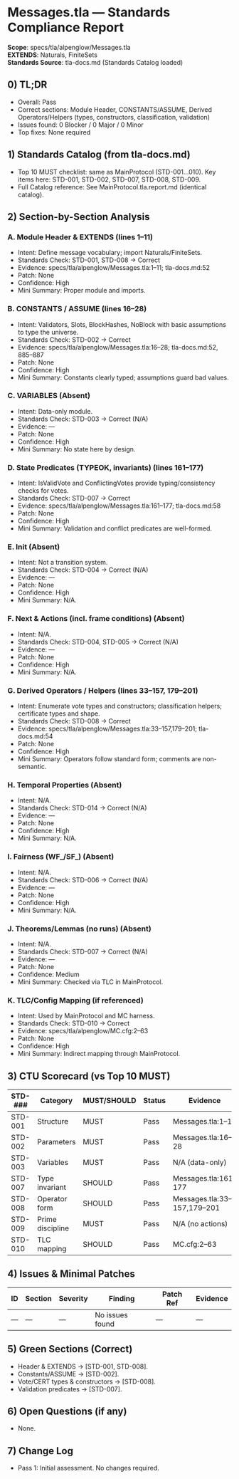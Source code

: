 # Messages.tla — Standards Compliance Report

**Scope**: specs/tla/alpenglow/Messages.tla  
**EXTENDS**: Naturals, FiniteSets  
**Standards Source**: tla-docs.md (Standards Catalog loaded)

## 0) TL;DR
- Overall: Pass
- Correct sections: Module Header, CONSTANTS/ASSUME, Derived Operators/Helpers (types, constructors, classification, validation)
- Issues found: 0 Blocker / 0 Major / 0 Minor
- Top fixes: None required

## 1) Standards Catalog (from tla-docs.md)
- Top 10 MUST checklist: same as MainProtocol (STD-001…010). Key items here: STD-001, STD-002, STD-007, STD-008, STD-009.
- Full Catalog reference: See MainProtocol.tla.report.md (identical catalog).

## 2) Section-by-Section Analysis
### A. Module Header & EXTENDS (lines 1–11)
- Intent: Define message vocabulary; import Naturals/FiniteSets.
- Standards Check: STD-001, STD-008 → Correct
- Evidence: specs/tla/alpenglow/Messages.tla:1–11; tla-docs.md:52
- Patch: None
- Confidence: High
- Mini Summary: Proper module and imports.

### B. CONSTANTS / ASSUME (lines 16–28)
- Intent: Validators, Slots, BlockHashes, NoBlock with basic assumptions to type the universe.
- Standards Check: STD-002 → Correct
- Evidence: specs/tla/alpenglow/Messages.tla:16–28; tla-docs.md:52, 885–887
- Patch: None
- Confidence: High
- Mini Summary: Constants clearly typed; assumptions guard bad values.

### C. VARIABLES (Absent)
- Intent: Data-only module.
- Standards Check: STD-003 → Correct (N/A)
- Evidence: —
- Patch: None
- Confidence: High
- Mini Summary: No state here by design.

### D. State Predicates (TYPEOK, invariants) (lines 161–177)
- Intent: IsValidVote and ConflictingVotes provide typing/consistency checks for votes.
- Standards Check: STD-007 → Correct
- Evidence: specs/tla/alpenglow/Messages.tla:161–177; tla-docs.md:58
- Patch: None
- Confidence: High
- Mini Summary: Validation and conflict predicates are well-formed.

### E. Init (Absent)
- Intent: Not a transition system.
- Standards Check: STD-004 → Correct (N/A)
- Evidence: —
- Patch: None
- Confidence: High
- Mini Summary: N/A.

### F. Next & Actions (incl. frame conditions) (Absent)
- Intent: N/A.
- Standards Check: STD-004, STD-005 → Correct (N/A)
- Evidence: —
- Patch: None
- Confidence: High
- Mini Summary: N/A.

### G. Derived Operators / Helpers (lines 33–157, 179–201)
- Intent: Enumerate vote types and constructors; classification helpers; certificate types and shape.
- Standards Check: STD-008 → Correct
- Evidence: specs/tla/alpenglow/Messages.tla:33–157,179–201; tla-docs.md:54
- Patch: None
- Confidence: High
- Mini Summary: Operators follow standard form; comments are non-semantic.

### H. Temporal Properties (Absent)
- Intent: N/A.
- Standards Check: STD-014 → Correct (N/A)
- Evidence: —
- Patch: None
- Confidence: High
- Mini Summary: N/A.

### I. Fairness (WF_/SF_) (Absent)
- Intent: N/A.
- Standards Check: STD-006 → Correct (N/A)
- Evidence: —
- Patch: None
- Confidence: High
- Mini Summary: N/A.

### J. Theorems/Lemmas (no runs) (Absent)
- Intent: N/A.
- Standards Check: STD-007 → Correct (N/A)
- Evidence: —
- Patch: None
- Confidence: Medium
- Mini Summary: Checked via TLC in MainProtocol.

### K. TLC/Config Mapping (if referenced)
- Intent: Used by MainProtocol and MC harness.
- Standards Check: STD-010 → Correct
- Evidence: specs/tla/alpenglow/MC.cfg:2–63
- Patch: None
- Confidence: High
- Mini Summary: Indirect mapping through MainProtocol.

## 3) CTU Scorecard (vs Top 10 MUST)
| STD-### | Category | MUST/SHOULD | Status | Evidence |
|---------|----------|-------------|--------|----------|
| STD-001 | Structure | MUST | Pass | Messages.tla:1–11 |
| STD-002 | Parameters | MUST | Pass | Messages.tla:16–28 |
| STD-003 | Variables | MUST | Pass | N/A (data-only) |
| STD-007 | Type invariant | SHOULD | Pass | Messages.tla:161–177 |
| STD-008 | Operator form | SHOULD | Pass | Messages.tla:33–157,179–201 |
| STD-009 | Prime discipline | MUST | Pass | N/A (no actions) |
| STD-010 | TLC mapping | SHOULD | Pass | MC.cfg:2–63 |

## 4) Issues & Minimal Patches
| ID | Section | Severity | Finding | Patch Ref | Evidence |
|----|---------|----------|---------|-----------|----------|
| — | — | — | No issues found | — | — |

## 5) Green Sections (Correct)
- Header & EXTENDS → [STD-001, STD-008].
- Constants/ASSUME → [STD-002].
- Vote/CERT types & constructors → [STD-008].
- Validation predicates → [STD-007].

## 6) Open Questions (if any)
- None.

## 7) Change Log
- Pass 1: Initial assessment. No changes required.

